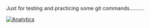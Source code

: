 Just for testing and practicing some git commands..........

[![Analytics](http://45.76.13.245/ga.png?privfrom=github)](https://github.com/igrigorik/ga-beacon)
